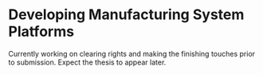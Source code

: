 # Developing Manufacturing System Platforms
Currently working on clearing rights and making the finishing touches prior to submission. Expect the thesis to appear later.
